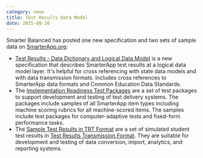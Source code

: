 ```yaml
---
category: news
title: Test Results Data Model
date: 2015-08-26
---
```

Smarter Balanced has posted one new specification and two sets of sample data on [SmarterApp.org](http://www.smarterapp.org):

* [Test Results - Data Dictionary and Logical Data Model](http://www.smarterapp.org/specs/TestResults-DataModel.html) is a new specification that describes SmarterApp test results at a logical data model layer. It's helpful for cross referencing with state data models and with data transmission formats. Includes cross references to SmarterApp data formats and Common Education Data Standards.
* The [Implementation Readiness Test Packages](http://www.smarterapp.org/specs/IRP-TestPackage.html) are a set of test packages to support development and testing of test delivery systems. The packages include samples of all SmarterApp item types including machine scoring rubrics for all machine-scored items. The samples include test packages for computer-adaptive tests and fixed-form performance tasks.
* The [Sample Test Results in TRT Format](http://www.smarterapp.org/specs/Sample-TRT-TestResults.html) are a set of simulated student test results in [Test Results Transmission Format](http://www.smarterapp.org/specs/TestResultsTransmissionFormat.html). They are suitable for development and testing of data conversion, import, analytics, and reporting systems.
